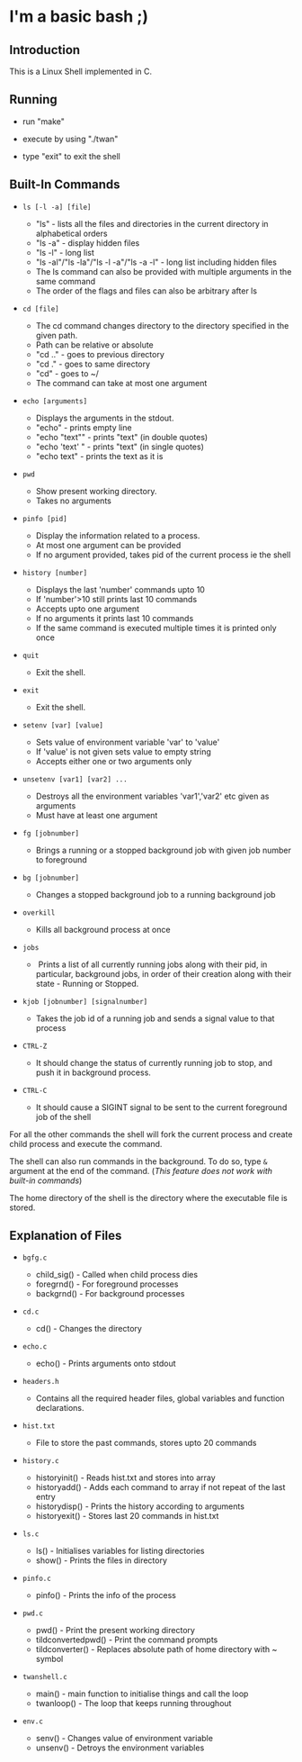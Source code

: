 # I'm a basic bash ;)

## Introduction

This is a Linux Shell implemented in C.


## Running

- run "make"

- execute by using "./twan"

- type "exit" to exit the shell

## Built-In Commands

- `ls [-l -a] [file]`

  * "ls" - lists all the files and directories in the current directory in alphabetical orders
  * "ls -a" - display hidden files
  * "ls -l" - long list
  * "ls -al"/"ls -la"/"ls -l -a"/"ls -a -l" - long list including hidden files
  * The ls command can also be provided with multiple arguments in the same command
  * The order of the flags and files can also be arbitrary after ls


- `cd [file]`

  * The cd command changes directory to the directory specified in the given path.
  * Path can be relative or absolute
  * "cd .." - goes to previous directory
  * "cd ." - goes to same directory  
  * "cd" - goes to ~/
  * The command can take at most one argument

- `echo [arguments]`

  * Displays the arguments in the stdout.
  * "echo" - prints empty line
  * "echo "text"" - prints "text" (in double quotes)
  * "echo 'text' " - prints "text" (in single quotes)
  * "echo text" - prints the text as it is

- `pwd`

  * Show present working directory.
  * Takes no arguments

- `pinfo [pid]`

  * Display the information related to a process.
  * At most one argument can be provided
  * If no argument provided, takes pid of the current process ie the shell

- `history [number]`

  * Displays the last 'number' commands upto 10
  * If 'number'>10 still prints last 10 commands
  * Accepts upto one argument
  * If no arguments it prints last 10 commands
  * If the same command is executed multiple times it is printed only once

- `quit`

  * Exit the shell.

- `exit`

  * Exit the shell.

- `setenv [var] [value]`

  * Sets value of environment variable 'var' to 'value'
  * If 'value' is not given sets value to empty string
  * Accepts either one or two arguments only

- `unsetenv [var1] [var2] ...`
 
  * Destroys all the environment variables 'var1','var2' etc given as arguments
  * Must have at least one argument

- `fg [jobnumber]`
  * Brings a running or a stopped background job with given job number to foreground

- `bg [jobnumber]`
  * Changes a stopped background job to a running background job

- `overkill`
  * Kills all background process at once

- `jobs`
  * ​ Prints a list of all currently running jobs along with their pid, in particular, background jobs, in order of their creation along with their state - Running or Stopped.

- `kjob [jobnumber] [signalnumber]`
  * Takes the job id of a running job and sends a signal value to that process

- `CTRL-Z`
  * It should change the status of currently running job to stop, and push it in background process.

- ​`CTRL-C` ​
  * It should cause a SIGINT signal to be sent to the current foreground job of the shell​ 

For all the other commands the shell will fork the current process and create child process and execute the command.

The shell can also run commands in the background. To do so, type `&` argument at the end of the command. (_This feature does not work with built-in commands_)

The home directory of the shell is the directory where the executable file is stored.

## Explanation of Files

- `bgfg.c`
  * child_sig() - Called when child process dies
  * foregrnd() - For foreground processes
  * backgrnd() - For background processes

- `cd.c`
  * cd() - Changes the directory

- `echo.c` 
  * echo() - Prints arguments onto stdout

- `headers.h`
  * Contains all the required header files, global variables and function declarations.

- `hist.txt`
  * File to store the past commands, stores upto 20 commands

- `history.c`
  * historyinit() - Reads hist.txt and stores into array
  * historyadd() - Adds each command to array if not repeat of the last entry
  * historydisp() - Prints the history according to arguments
  * historyexit() - Stores last 20 commands in hist.txt

- `ls.c`
  * ls() - Initialises variables for listing directories
  * show() - Prints the files in directory

- `pinfo.c`
  * pinfo() - Prints the info of the process
  
- `pwd.c`
  * pwd() - Print the present working directory
  * tildconvertedpwd() - Print the command prompts
  * tildconverter() - Replaces absolute path of home directory with ~ symbol

- `twanshell.c`
  * main() - main function to initialise things and call the loop
  * twanloop() - The loop that keeps running throughout

- `env.c`
   * senv() - Changes value of environment variable
   * unsenv() - Detroys the environment variables
